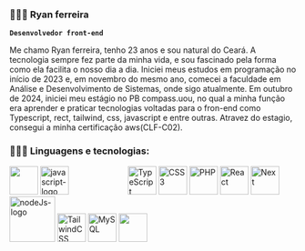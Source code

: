 ### 🧑🏽‍💻 Ryan ferreira

 **`Desenvolvedor front-end`**

 Me chamo Ryan ferreira, tenho 23 anos e sou natural do Ceará. A tecnologia sempre fez parte da minha vida, e sou fascinado pela forma como ela facilita o nosso dia a dia. Iniciei meus estudos em programação no início de 2023 e, em novembro do mesmo ano, comecei a faculdade em Análise e Desenvolvimento de Sistemas, onde sigo atualmente. Em outubro de 2024, iniciei meu estágio no PB compass.uou, no qual a minha função era aprender e praticar tecnologias voltadas para o fron-end como Typescript, rect, tailwind, css, javascript e entre outras. Atravez do estagio, consegui a minha certificação aws(CLF-C02).
 
### 🧑🏽‍💻 Linguagens e tecnologias:
<div style="display: iline_block">

<p>
  <img width="50" height="50" src="https://cdn.jsdelivr.net/gh/devicons/devicon@latest/icons/html5/html5-original.svg" />
  <img width="50" height="50" src="https://cdn.jsdelivr.net/gh/devicons/devicon@latest/icons/javascript/javascript-original.svg" alt="javascript-logo"/>
  <img style="margin-left: 100px;" src="https://cdn.jsdelivr.net/gh/devicons/devicon@latest/icons/typescript/typescript-original.svg" width="50" height="50" alt="TypeScript"/>
  <img src="https://cdn.jsdelivr.net/gh/devicons/devicon@latest/icons/css3/css3-original.svg" width="50" height="50" alt="CSS3"/>
  <img src="https://cdn.jsdelivr.net/gh/devicons/devicon@latest/icons/php/php-original.svg"  width="50" height="50" alt="PHP"/>
  <img src="https://cdn.jsdelivr.net/gh/devicons/devicon@latest/icons/react/react-original.svg"  width="50" height="50" alt="React"/>
  <img src="https://miro.medium.com/v2/resize:fit:720/format:webp/1*LvA59wJi3O9jTMQQsw_cRA.png"  width="50" height="50" alt="Next"/>
  <img width="80" height="80" src="https://nodejs.org/static/logos/nodejsStackedLight.svg" alt="nodeJs-logo"/>
  <img src="https://cdn.jsdelivr.net/gh/devicons/devicon@latest/icons/tailwindcss/tailwindcss-original.svg"  width="50" height="50" alt="TailwindCSS"/>
  <img src="https://cdn.jsdelivr.net/gh/devicons/devicon@latest/icons/mysql/mysql-original-wordmark.svg"  width="50" height="50" alt="MySQL"/>
  <img  width="50" height="50" src="https://cdn.jsdelivr.net/gh/devicons/devicon@latest/icons/git/git-original.svg" />
  <img  width="50" height="50" style="margin-left: -1000px;" src="https://cdn.jsdelivr.net/gh/devicons/devicon@latest/icons/amazonwebservices/amazonwebservices-plain-wordmark.svg" alt="amazon-web-services"/>
</p>

</div>
